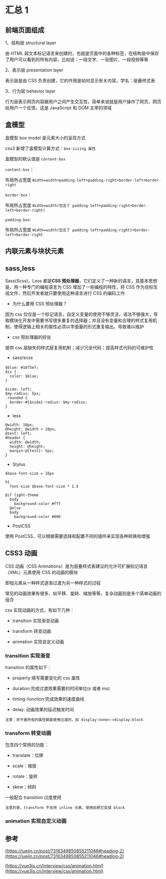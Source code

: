 # 汇总 1

## 前端页面组成

1、结构层 structural layer

由 HTML 超文本标记语言来创建的，也就是页面中的各种标签，在结构层中保存了用户可以看到的所有内容，比如说：一段文字、一张图片、一段视频等等

2、表示层 presentation layer

表示层是由 CSS 负责创建，它的作用是如何显示有关内容，学名：层叠样式表

3、行为层 behavior layer

行为层表示网页内容跟用户之间产生交互性，简单来说就是用户操作了网页，网页给用户一个反馈，这是 JavaScript 和 DOM 主宰的领域

## 盒模型

盒模型 box model 是元素大小的呈现方式

css3 新增了盒模型计算方式：`box-sizing 属性`

盒模型的默认值是 `content-box`

`content-box`：

布局所占宽度 `Width=width+padding-left+padding-right+border-left+border-right`

`border-box`：

布局所占宽度 `Width=width(包含了 padding-left+padding-right+border-left+border-right)`

`padding-box`:

布局所占宽度 `Width=width(包含了 padding-left+padding-right)+border-left+border-right`

## 内联元素与块状元素

## sass,less

Sass(Scss)，Less 都是**CSS 预处理器**，它们定义了一种新的语言，其基本思想是，用一种专门的编程语言为 CSS 增加了一些编程的特性，将 CSS 作为目标生成文件，然后开发者就只要使用这种语言进行 CSS 的编码工作

- 为什么要用 CSS 预处理器？

因为 css 仅仅是一个标记语言，自定义变量的使用不够灵活，语法不够强大，导致模块化开发中需要书写很多重复的选择器；并且没有变量和合理的样式复用机制，使得逻辑上相关的属性必须以字面量的形式重复输出，导致难以维护

- css 预处理器的好处

提供 css 层缺失的样式层复用机制；减少冗余代码；提高样式代码的可维护性

- sass/scss

```
$blue: #1875e7;　
div {
  color: $blue;
}

$side: left;
$my-radius: 5px;
.rounded {
  border-#{$side}-radius: $my-radius;
}
```

- less

```
@width: 10px;
@height: @width + 10px;
@test: left;
#header {
  width: @width;
  height: @height;
  margin-@{test}: 5px;
}
```

- Stylus

```
$base-font-size = 16px

h1
  font-size $base-font-size * 1.5

@if light-theme
  body
    background-color #fff
  @else
  body
    background-color #000
```

- PostCSS

使用 PostCSS，可以根据需要选择和配置不同的插件来实现各种转换和增强

## CSS3 动画

CSS 动画（CSS Animations）是为层叠样式表建议的允许可扩展标记语言（XML）元素使用 CSS 的动画的模块

即指元素从一种样式逐渐过渡为另一种样式的过程

常见的动画效果有很多，如平移、旋转、缩放等等，复杂动画则是多个简单动画的组合

css 实现动画的方式，有如下几种：

- transition 实现渐变动画

- transform 转变动画

- animation 实现自定义动画

### transition 实现渐变

transition 的属性如下：

- property:填写需要变化的 css 属性

- duration:完成过渡效果需要的时间单位(s 或者 ms)

- timing-function:完成效果的速度曲线

- delay: 动画效果的延迟触发时间

`注意：并不是所有的属性都能使用过渡的，如 display:none<->display:block`

### transform 转变动画

包含四个常用的功能：

- translate：位移

- scale：缩放

- rotate：旋转

- skew：倾斜

一般配合 transition 过度使用

`注意的是，transform 不支持 inline 元素，使用前把它变成 block`

### animation 实现自定义动画

## 参考

[https://juejin.cn/post/7316349850855211046#heading-2](https://juejin.cn/post/7316349850855211046#heading-2)

[https://vue3js.cn/interview/css/animation.html](https://vue3js.cn/interview/css/animation.html)

